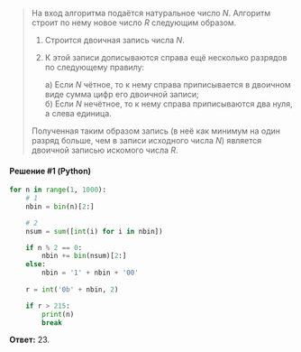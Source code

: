 > На вход алгоритма подаётся натуральное число *N*. Алгоритм строит по нему новое число *R* следующим образом.
> 
> 1. Строится двоичная запись числа *N*.
> 
> 2. К этой записи дописываются справа ещё несколько разрядов по следующему правилу:
> 
>     а) Если *N* чётное, то к нему справа приписывается в двоичном виде сумма цифр его двоичной записи;<br>
>     б) Если *N* нечётное, то к нему справа приписываются два нуля, а слева единица.
>
> Полученная таким образом запись (в неё как минимум на один разряд больше, чем в записи исходного числа *N*) является двоичной записью искомого числа *R*.

#### Решение #1 (Python)
```python
for n in range(1, 1000):
    # 1
    nbin = bin(n)[2:]

    # 2
    nsum = sum([int(i) for i in nbin])

    if n % 2 == 0:
        nbin += bin(nsum)[2:]
    else:
        nbin = '1' + nbin + '00'
    
    r = int('0b' + nbin, 2)

    if r > 215:
        print(n)
        break
```

**Ответ:** 23.
